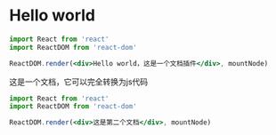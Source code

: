 # Hello world

```jsx
import React from 'react'
import ReactDOM from 'react-dom'

ReactDOM.render(<div>Hello world，这是一个文档插件</div>, mountNode)
```

这是一个文档，它可以完全转换为js代码

```jsx
import React from 'react'
import ReactDOM from 'react-dom'

ReactDOM.render(<div>这是第二个文档</div>, mountNode)
```